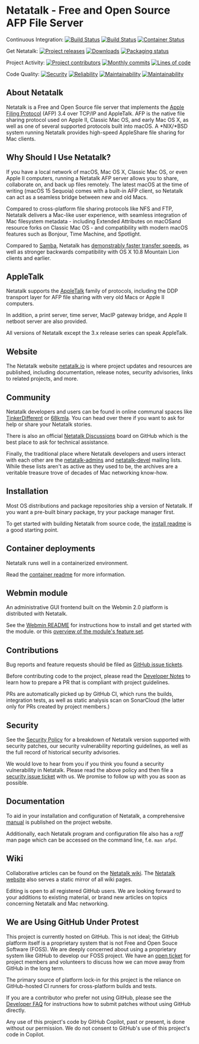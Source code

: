 # Netatalk - Free and Open Source AFP File Server

Continuous Integration:
[![Build Status](https://github.com/Netatalk/netatalk/actions/workflows/build.yml/badge.svg)](https://github.com/Netatalk/netatalk/actions/workflows/build.yml)
[![Build Status](https://github.com/Netatalk/netatalk/actions/workflows/test.yml/badge.svg)](https://github.com/Netatalk/netatalk/actions/workflows/test.yml)
[![Container Status](https://github.com/Netatalk/netatalk/actions/workflows/containers.yml/badge.svg)](https://github.com/Netatalk/netatalk/actions/workflows/containers.yml)

Get Netatalk:
[![Project releases](https://img.shields.io/github/release/Netatalk/netatalk)](https://github.com/Netatalk/netatalk/releases)
[![Downloads](https://img.shields.io/github/downloads/Netatalk/netatalk/total)](https://github.com/Netatalk/netatalk/releases)
[![Packaging status](https://repology.org/badge/tiny-repos/netatalk.svg)](https://repology.org/project/netatalk/versions)

Project Activity:
[![Project contributors](https://img.shields.io/github/contributors/Netatalk/netatalk)](https://github.com/Netatalk/netatalk/graphs/contributors)
[![Monthly commits](https://img.shields.io/github/commit-activity/m/Netatalk/netatalk)](https://github.com/Netatalk/netatalk/graphs/commit-activity)
[![Lines of code](https://sonarcloud.io/api/project_badges/measure?project=Netatalk_netatalk&metric=ncloc)](https://sonarcloud.io/project/overview?id=Netatalk_netatalk)

Code Quality:
[![Security](https://sonarcloud.io/api/project_badges/measure?project=Netatalk_netatalk&metric=security_rating)](https://sonarcloud.io/project/overview?id=Netatalk_netatalk)
[![Reliability](https://sonarcloud.io/api/project_badges/measure?project=Netatalk_netatalk&metric=reliability_rating)](https://sonarcloud.io/project/overview?id=Netatalk_netatalk)
[![Maintainability](https://sonarcloud.io/api/project_badges/measure?project=Netatalk_netatalk&metric=sqale_rating)](https://sonarcloud.io/project/overview?id=Netatalk_netatalk)
[![Maintainability](https://sonarcloud.io/api/project_badges/measure?project=Netatalk_netatalk&metric=duplicated_lines_density)](https://sonarcloud.io/project/overview?id=Netatalk_netatalk)

## About Netatalk

Netatalk is a Free and Open Source file server that implements
the [Apple Filing Protocol](https://en.wikipedia.org/wiki/Apple_Filing_Protocol)
(AFP) 3.4 over TCP/IP and AppleTalk.
AFP is the native file sharing protocol used on Apple II, Classic Mac OS, and early Mac OS X,
as well as one of several supported protocols built into macOS.
A *NIX/*BSD system running Netatalk provides high-speed AppleShare file sharing for Mac clients.

## Why Should I Use Netatalk?

If you have a local network of macOS, Mac OS X, Classic Mac OS, or even Apple II computers,
running a Netatalk AFP server allows you to share, collaborate on, and back up files remotely.
The latest macOS at the time of writing (macOS 15 Sequoia) comes with a built-in AFP client,
so Netatalk can act as a seamless bridge between new and old Macs.

Compared to cross-platform file sharing protocols like NFS and FTP, Netatalk delivers a Mac-like user experience,
with seamless integration of Mac filesystem metadata - including Extended Attributes on macOSand resource forks
on Classic Mac OS - and compatibility with modern macOS features such as Bonjour, Time Machine, and Spotlight.

Compared to [Samba](https://www.samba.org/), Netatalk has [demonstrably faster transfer speeds](https://netatalk.io/docs/Benchmarks),
as well as stronger backwards compatibility with OS X 10.8 Mountain Lion clients and earlier.

## AppleTalk

Netatalk supports the [AppleTalk](https://en.wikipedia.org/wiki/AppleTalk) family of protocols,
including the DDP transport layer for AFP file sharing with very old Macs or Apple II computers.

In addition, a print server, time server, MacIP gateway bridge, and Apple II netboot server
are also provided.

All versions of Netatalk except the 3.x release series can speak AppleTalk.

## Website

The Netatalk website [netatalk.io](https://netatalk.io) is where project updates and resources are published,
including documentation, release notes, security advisories, links to related projects, and more.

## Community

Netatalk developers and users can be found in online communal spaces like [TinkerDifferent](https://tinkerdifferent.com/)
or [68kmla](https://68kmla.org/).
You can head over there if you want to ask for help or share your Netatalk stories.

There is also an official [Netatalk Discussions](https://github.com/Netatalk/netatalk/discussions) board
on GitHub which is the best place to ask for technical assistance.

Finally, the traditional place where Netatalk developers and users interact with each other
are the [netatalk-admins](https://sourceforge.net/p/netatalk/mailman/netatalk-admins/)
and [netatalk-devel](https://sourceforge.net/p/netatalk/mailman/netatalk-devel/) mailing lists.
While these lists aren't as active as they used to be,
the archives are a veritable treasure trove of decades of Mac networking know-how.

## Installation

Most OS distributions and package repositories ship a version of Netatalk.
If you want a pre-built binary package, try your package manager first.

To get started with building Netatalk from source code, the [install readme](https://netatalk.io/install)
is a good starting point.

## Container deployments

Netatalk runs well in a containerized environment.

Read the [container readme](https://netatalk.io/docker) for more information.

## Webmin module

An administrative GUI frontend built on the Webmin 2.0 platform is distributed with Netatalk.

See the [Webmin README](https://github.com/Netatalk/netatalk/blob/main/contrib/webmin_module/README.md)
for instructions how to install and get started with the module.
or this [overview of the module's feature set](https://netatalk.io/docs/Webmin-Module).

## Contributions

Bug reports and feature requests should be filed as [GitHub issue tickets](https://github.com/Netatalk/netatalk/issues).

Before contributing code to the project, please read the [Developer Notes](https://netatalk.io/docs/Developer-Notes)
to learn how to prepare a PR that is compliant with project guidelines.

PRs are automatically picked up by GitHub CI, which runs the builds, integration tests,
as well as static analysis scan on SonarCloud (the latter only for PRs created by project members.)

## Security

See the [Security Policy](https://netatalk.io/security) for a breakdown of Netatalk version supported with security patches,
our security vulnerability reporting guidelines, as well as the full record of historical security advisories.

We would love to hear from you if you think you found a security vulnerability in Netatalk.
Please read the above policy and then file a
[security issue ticket](https://github.com/Netatalk/netatalk/security/advisories/new) with us.
We promise to follow up with you as soon as possible.

## Documentation

To aid in your installation and configuration of Netatalk, a comprehensive [manual](https://netatalk.io/manual/en/)
is published on the project website.

Additionally, each Netatalk program and configuration file also has a _roff_ man page
which can be accessed on the command line, f.e. `man afpd`.

## Wiki

Collaborative articles can be found on the [Netatalk wiki](https://github.com/Netatalk/netatalk/wiki).
The [Netatalk website](https://netatalk.io/docs) also serves a static mirror of all wiki pages.

Editing is open to all registered GitHub users.
We are looking forward to your additions to existing material,
or brand new articles on topics concerning Netatalk and Mac networking.

## We are Using GitHub Under Protest

This project is currently hosted on GitHub. This is not ideal;
the GitHub platform itself is a proprietary system that is not Free and Open Souce Software (FOSS).
We are deeply concerned about using a proprietary system like GitHub to develop our FOSS project.
We have an [open ticket](https://gitlab.com/netatalk-team/netatalk/-/issues/1)
for project members and volunteers to discuss how we can move away from GitHub in the long term.

The primary source of platform lock-in for this project
is the reliance on GitHub-hosted CI runners for cross-platform builds and tests.

If you are a contributor who prefer not using GitHub, please see the [Developer FAQ](https://netatalk.io/docs/Developer-FAQ)
for instructions how to submit patches without using GitHub directly.

Any use of this project's code by GitHub Copilot, past or present, is done without our permission.
We do not consent to GitHub's use of this project's code in Copilot.
